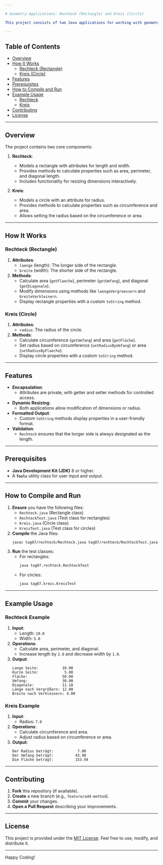 ```yaml
---

# Geometry Applications: Rechteck (Rectangle) and Kreis (Circle)

This project consists of two Java applications for working with geometric shapes: rectangles and circles. Each application allows for creating, modifying, and calculating properties of the respective shapes.

---
```


## Table of Contents

- [Overview](#overview)
- [How It Works](#how-it-works)
  - [Rechteck (Rectangle)](#rechteck-rectangle)
  - [Kreis (Circle)](#kreis-circle)
- [Features](#features)
- [Prerequisites](#prerequisites)
- [How to Compile and Run](#how-to-compile-and-run)
- [Example Usage](#example-usage)
  - [Rechteck](#rechteck-example)
  - [Kreis](#kreis-example)
- [Contributing](#contributing)
- [License](#license)

---

## Overview

The project contains two core components:

1. **Rechteck**:
   - Models a rectangle with attributes for length and width.
   - Provides methods to calculate properties such as area, perimeter, and diagonal length.
   - Includes functionality for resizing dimensions interactively.

2. **Kreis**:
   - Models a circle with an attribute for radius.
   - Provides methods to calculate properties such as circumference and area.
   - Allows setting the radius based on the circumference or area.

---

## How It Works

### Rechteck (Rectangle)

1. **Attributes**:
   - `laenge` (length): The longer side of the rectangle.
   - `breite` (width): The shorter side of the rectangle.
2. **Methods**:
   - Calculate area (`getFlaeche`), perimeter (`getUmfang`), and diagonal (`getDiagonale`).
   - Modify dimensions using methods like `laengeVergroessern` and `breiteVerkleinern`.
   - Display rectangle properties with a custom `toString` method.

### Kreis (Circle)

1. **Attributes**:
   - `radius`: The radius of the circle.
2. **Methods**:
   - Calculate circumference (`getUmfang`) and area (`getFläche`).
   - Set radius based on circumference (`setRadiusByUmfang`) or area (`setRadiusByFlaeche`).
   - Display circle properties with a custom `toString` method.

---

## Features

- **Encapsulation**:
  - Attributes are private, with getter and setter methods for controlled access.
- **Dynamic Resizing**:
  - Both applications allow modification of dimensions or radius.
- **Formatted Output**:
  - Custom `toString` methods display properties in a user-friendly format.
- **Validation**:
  - `Rechteck` ensures that the longer side is always designated as the length.

---

## Prerequisites

- **Java Development Kit (JDK)** 8 or higher.
- A **`Tools`** utility class for user input and output.

---

## How to Compile and Run

1. **Ensure** you have the following files:
   - `Rechteck.java` (Rectangle class)
   - `RechteckTest.java` (Test class for rectangles)
   - `Kreis.java` (Circle class)
   - `KreisTest.java` (Test class for circles)
2. **Compile** the Java files:
   ```bash
   javac tag07/rechteck/Rechteck.java tag07/rechteck/RechteckTest.java tag07/kreis/Kreis.java tag07/kreis/KreisTest.java
   ```
3. **Run** the test classes:
   - For rectangles:
     ```bash
     java tag07.rechteck.RechteckTest
     ```
   - For circles:
     ```bash
     java tag07.kreis.KreisTest
     ```

---

## Example Usage

### Rechteck Example

1. **Input**:
   - Length: `10.0`
   - Width: `5.0`
2. **Operations**:
   - Calculate area, perimeter, and diagonal.
   - Increase length by `2.0` and decrease width by `1.0`.
3. **Output**:
   ```
   Lange Seite:           10.00
   Kurze Seite:            5.00
   Fläche:                50.00
   Umfang:                30.00
   Diagonale:             11.18
   Länge nach Vergrößern: 12.00
   Breite nach Verkleinern: 4.00
   ```

### Kreis Example

1. **Input**:
   - Radius: `7.0`
2. **Operations**:
   - Calculate circumference and area.
   - Adjust radius based on circumference or area.
3. **Output**:
   ```
   Der Radius beträgt:           7.00
   Der Umfang beträgt:          43.98
   Die Fläche beträgt:          153.94
   ```

---

## Contributing

1. **Fork** this repository (if available).  
2. **Create** a new branch (e.g., `feature/add-method`).  
3. **Commit** your changes.  
4. **Open a Pull Request** describing your improvements.

---

## License

This project is provided under the [MIT License](LICENSE). Feel free to use, modify, and distribute it.

---

Happy Coding!

